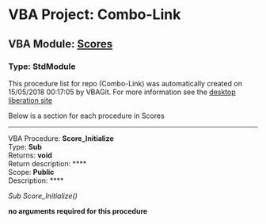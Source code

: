 # VBA Project: **Combo-Link**
## VBA Module: **[Scores](/scripts/Scores.vba "source is here")**
### Type: StdModule  

This procedure list for repo (Combo-Link) was automatically created on 15/05/2018 00:17:05 by VBAGit.
For more information see the [desktop liberation site](http://ramblings.mcpher.com/Home/excelquirks/drivesdk/gettinggithubready "desktop liberation")

Below is a section for each procedure in Scores

---
VBA Procedure: **Score_Initialize**  
Type: **Sub**  
Returns: **void**  
Return description: ****  
Scope: **Public**  
Description: ****  

*Sub Score_Initialize()*  

**no arguments required for this procedure**
